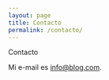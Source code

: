 ```yaml
---
layout: page
title: Contacto
permalink: /contacto/
---
```


Contacto

Mi e-mail es [info@blog.com](mailto:info@blog.com).

